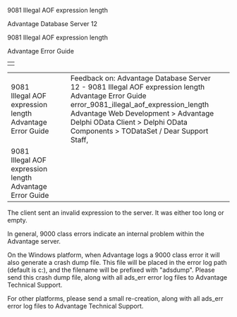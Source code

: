 9081 Illegal AOF expression length




Advantage Database Server 12  

9081 Illegal AOF expression length

Advantage Error Guide

|  |
| --- |
|  |

|  |  |  |  |  |
| --- | --- | --- | --- | --- |
| 9081 Illegal AOF expression length  Advantage Error Guide |  |  | Feedback on: Advantage Database Server 12 - 9081 Illegal AOF expression length Advantage Error Guide error\_9081\_illegal\_aof\_expression\_length Advantage Web Development > Advantage Delphi OData Client > Delphi OData Components > TODataSet / Dear Support Staff, |  |
| 9081 Illegal AOF expression length  Advantage Error Guide |  |  |  |  |

The client sent an invalid expression to the server. It was either too long or empty.

In general, 9000 class errors indicate an internal problem within the Advantage server.

On the Windows platform, when Advantage logs a 9000 class error it will also generate a crash dump file. This file will be placed in the error log path (default is c:\), and the filename will be prefixed with "adsdump". Please send this crash dump file, along with all ads\_err error log files to Advantage Technical Support.

For other platforms, please send a small re-creation, along with all ads\_err error log files to Advantage Technical Support.